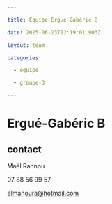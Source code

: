 ```yaml
---

title: Équipe Ergué-Gabéric B

date: 2025-06-23T12:19:01.903Z

layout: team

categories:

  - équipe

  - groupe-3

---
```


# Ergué-Gabéric B



## contact 

Maël Rannou

07 88 56 99 57

elmanoura@hotmail.com

